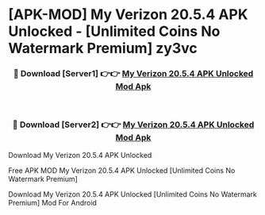 # [APK-MOD] My Verizon 20.5.4 APK Unlocked - [Unlimited Coins No Watermark Premium] zy3vc



<div align="center">
<h3>🔴 Download [Server1] 👉👉 <a href="https://momento.my/?title=My_Verizon_20.5.4_APK_Unlocked">My Verizon 20.5.4 APK Unlocked Mod Apk</a></h3><br>

<h3>🔴 Download [Server2] 👉👉 <a href="https://momento.my/?title=My_Verizon_20.5.4_APK_Unlocked">My Verizon 20.5.4 APK Unlocked Mod Apk</a></h3>
</div>



Download My Verizon 20.5.4 APK Unlocked 

Free APK MOD My Verizon 20.5.4 APK Unlocked [Unlimited Coins No Watermark Premium]

Download My Verizon 20.5.4 APK Unlocked [Unlimited Coins No Watermark Premium] Mod For Android
